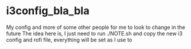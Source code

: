 # i3config_bla_bla
My config and more of some other people for me to look to change in the future
The idea here is, I just need to run ./NOTE.sh and copy the new i3 config and rofi file, everything will be set as I use to
